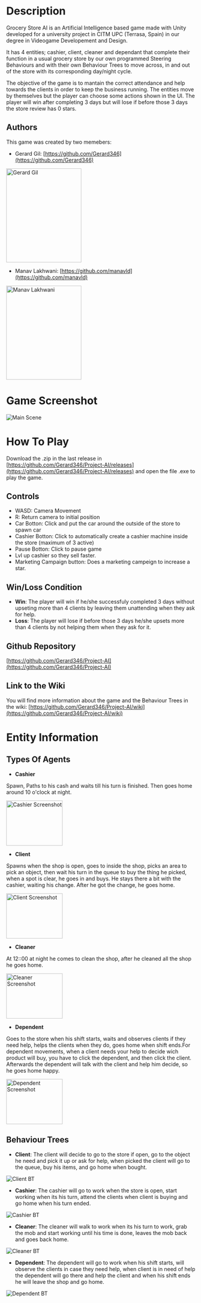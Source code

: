 # Description

Grocery Store AI is an Artificial Intelligence based game made with Unity developed for a university project in CITM UPC (Terrasa, Spain) in our degree in Videogame Developement and Design.

It has 4 entities; cashier, client, cleaner and dependant that complete their function in a usual grocery store by our own programmed Steering Behaviours and with their own Behaviour Trees to move across, in and out of the store with its corresponding day/night cycle.

The objective of the game is to mantain the correct attendance and help towards the clients in order to keep the business running. The entities move by themselves but the player can choose some actions shown in the UI. The player will win after completing 3 days but will lose if before those 3 days the store review has 0 stars.

## Authors 

This game was created by two memebers:

* Gerard Gil: [https://github.com/Gerard346](https://github.com/Gerard346)

<img src="GerardGil.jpg" alt="Gerard Gil" width="200" height="250">

* Manav Lakhwani: [https://github.com/manavld](https://github.com/manavld)

<img src="ManavLakhwani.gif" alt="Manav Lakhwani" width="200" height="250">


# Game Screenshot

<img src="Screen.png" alt="Main Scene">

# How To Play

Download the .zip in the last release in [https://github.com/Gerard346/Project-AI/releases](https://github.com/Gerard346/Project-AI/releases) and open the file .exe to play the game.

## Controls

* WASD: Camera Movement
* R: Return camera to initial position
* Car Botton: Click and put the car around the outside of the store to spawn car
* Cashier Botton: Click to automatically create a cashier machine inside the store (maximum of 3 active)
* Pause Botton: Click to pause game
* Lvl up cashier so they sell faster.
* Marketing Campaign button: Does a marketing campeign to increase a star.

## Win/Loss Condition

* **Win**: The player will win if he/she successfuly completed 3 days without upseting more than 4 clients by leaving them unattending when they ask for help.
* **Loss**: The player will lose if before those 3 days he/she upsets more than 4 clients by not helping them when they ask for it.

## Github Repository

[https://github.com/Gerard346/Project-AI](https://github.com/Gerard346/Project-AI)

## Link to the Wiki

You will find more information about the game and the Behaviour Trees in the wiki: [https://github.com/Gerard346/Project-AI/wiki](https://github.com/Gerard346/Project-AI/wiki)




# Entity Information


## Types Of Agents


* **Cashier**

Spawn, Paths to his cash and waits till his turn is finished. Then goes home around 10 o'clock at night.

<img src="CashierScreenshot.jpg" alt="Cashier Screenshot" width="150" height="120">

* **Client**

Spawns when the shop is open, goes to inside the shop, picks an area to pick an object, then wait his turn in the queue to buy the thing he picked, when a spot is clear, he goes in and buys. He stays there a bit with the cashier, waiting his change. After he got the change, he goes home.

<img src="ClientScreenshot.jpg" alt="Client Screenshot" width="150" height="120">

* **Cleaner**

At 12::00 at night he comes to clean the shop, after he cleaned all the shop he goes home.

<img src="CleanerScreenshot.jpg" alt="Cleaner Screenshot" width="150" height="120">

* **Dependent**

Goes to the store when his shift starts, waits and observes clients if they need help, helps the clients when they do, goes home when shift ends.For dependent movements, when a client needs your help to decide wich product will buy, you have to click the dependent, and then click the client. Afterwards the dependent will talk with the client and help him decide, so he goes home happy.

<img src="DependentScreenshot.jpg" alt="Dependent Screenshot" width="150" height="120">

## Behaviour Trees

* **Client**: The client will decide to go to the store if open, go to the object he need and pick it up or ask for help, when picked the client will go to the queue, buy his items, and go home when bought.

<img src="ClientBT.jpg" alt="Client BT">

* **Cashier**: The cashier will go to work when the store is open, start working when its his turn, attend the clients when client is buying and go home when his turn ended.

<img src="CashierBT.jpg" alt="Cashier BT">

* **Cleaner**: The cleaner will walk to work when its his turn to work, grab the mob and start working until his time is done, leaves the mob back and goes back home.

<img src="CleanerBT.jpg" alt="Cleaner BT">

* **Dependent**: The dependent will go to work when his shift starts, will observe the clients in case they need help, when client is in need of help the dependent will go there and help the client and when his shift ends he will leave the shop and go home.

<img src="DependentBT.jpg" alt="Dependent BT">

